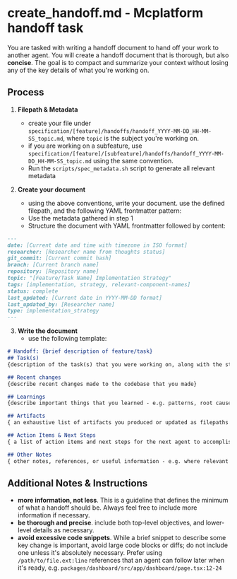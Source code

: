 # create_handoff.md - Mcplatform handoff task 

You are tasked with writing a handoff document to hand off your work to another agent. You will create a handoff document that is thorough, but also **concise**. The goal is to compact and summarize your context without losing any of the key details of what you're working on.

## Process
1. **Filepath & Metadata**
    - create your file under `specification/[feature]/handoffs/handoff_YYYY-MM-DD_HH-MM-SS_topic.md`, where `topic` is the subject you're working on.
    - if you are working on a subfeature, use `specification/[feature]/[subfeature]/handoffs/handoff_YYYY-MM-DD_HH-MM-SS_topic.md` using the same convention.
    - Run the `scripts/spec_metadata.sh` script to generate all relevant metadata

2. **Create your document**
    - using the above conventions, write your document. use the defined filepath, and the following YAML frontmatter pattern:
    - Use the metadata gathered in step 1
   - Structure the document with YAML frontmatter followed by content:
```markdown
---
date: [Current date and time with timezone in ISO format]
researcher: [Researcher name from thoughts status]
git_commit: [Current commit hash]
branch: [Current branch name]
repository: [Repository name]
topic: "[Feature/Task Name] Implementation Strategy"
tags: [implementation, strategy, relevant-component-names]
status: complete
last_updated: [Current date in YYYY-MM-DD format]
last_updated_by: [Researcher name]
type: implementation_strategy
---
```

3. **Write  the document**
    - use the following template: 
```markdown
# Handoff: {brief description of feature/task}
## Task(s)
{description of the task(s) that you were working on, along with the status of each (completed, work in progress, planned/discussed)}

## Recent changes
{describe recent changes made to the codebase that you made}

## Learnings
{describe important things that you learned - e.g. patterns, root causes of bugs, or other important pieces of information someone that is picking up your work after you should know. consider listing explicit file paths.}

## Artifacts
{ an exhaustive list of artifacts you produced or updated as filepaths - e.g. paths to feature documents, implementation plans, etc that should be read in order to resume your work.}

## Action Items & Next Steps
{ a list of action items and next steps for the next agent to accomplish based on your tasks and their statuses}

## Other Notes
{ other notes, references, or useful information - e.g. where relevant sections of the codebase are, where relevant documents are, or other important things you leanrned that you want to pass on but that don't fall into the above categories}
```

## Additional Notes & Instructions
- **more information, not less**. This is a guideline that defines the minimum of what a handoff should be. Always feel free to include more information if necessary.
- **be thorough and precise**. include both top-level objectives, and lower-level details as necessary.
- **avoid excessive code snippets**. While a brief snippet to describe some key change is important, avoid large code blocks or diffs; do not include one unless it's absolutely necessary. Prefer using `/path/to/file.ext:line` references that an agent can follow later when it's ready, e.g. `packages/dashboard/src/app/dashboard/page.tsx:12-24`
